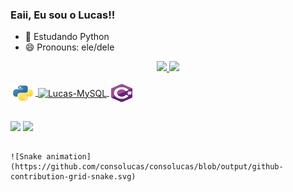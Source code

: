 ### Eaii, Eu sou o Lucas!!


- 🌱 Estudando Python 
- 😄 Pronouns: ele/dele

<div align="center">
  <a href="https://github.com/Consolucas">
  <img height="180em" src="https://github-readme-stats.vercel.app/api?username=consolucas&show_icons=true&theme=merko&include_all_commits=true&count_private=true"/>
  <img height="180em" src="https://github-readme-stats.vercel.app/api/top-langs/?username=consolucas&layout=compact&langs_count=7&theme=merko"/>
</div>
  
<div style="display: inline_block"><br>
    <img align="center" alt="Lucas-Python" height="30" width="40" src="https://raw.githubusercontent.com/devicons/devicon/master/icons/python/python-original.svg">
  <img align="center" alt="Lucas-MySQL" height="30" width="40" src="https://cdn.jsdelivr.net/gh/devicons/devicon/icons/mysql/mysql-original.svg" />
  <img align="center" alt="Lucas-Csharp" height="30" width="40" src="https://raw.githubusercontent.com/devicons/devicon/master/icons/csharp/csharp-original.svg">
</div>
  
 ##
  
  <div>
    <a href="https://www.linkedin.com/in/lucas-consolo-691189193" target="_blank"><img src="https://img.shields.io/badge/-LinkedIn-%230077B5?style=for-the-badge&logo=linkedin&logoColor=white" target="_blank"></a> 
    <a href = "mailto:lucas.consolo@gmail.com"><img src="https://img.shields.io/badge/-Gmail-%23333?style=for-the-badge&logo=gmail&logoColor=white" target="_blank"></a>
  </div>
  
  ##
  
    ![Snake animation](https://github.com/consolucas/consolucas/blob/output/github-contribution-grid-snake.svg)
  
